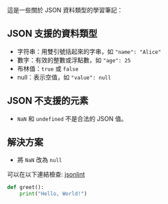 這是一些關於 JSON 資料類型的學習筆記：

## JSON 支援的資料類型

- 字符串：用雙引號括起來的字串，如 `"name": "Alice"`
- 數字：有效的整數或浮點數，如 `"age": 25`
- 布林值：`true` 或 `false`
- null：表示空值，如 `"value": null`

## JSON 不支援的元素
- `NaN` 和 `undefined` 不是合法的 JSON 值。

## 解決方案
- 將 `NaN` 改為 `null`

可以在以下連結檢查:
[jsonlint](https://jsonlint.com/)

```python
def greet():
    print("Hello, World!")

